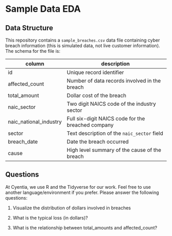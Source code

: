 Sample Data EDA
================

## Data Structure

This repository contains a `sample_breaches.csv` data file containing
cyber breach information (this is simulated data, not live customer
information). The schema for the file is:

| column                   | description                                        |
|--------------------------|----------------------------------------------------|
| id                       | Unique record identifier                           |
| affected\_count          | Number of data records involved in the breach      |
| total\_amount            | Dollar cost of the breach                          |
| naic\_sector             | Two digit NAICS code of the industry sector        |
| naic\_national\_industry | Full six-digit NAICS code for the breached company |
| sector                   | Text description of the `naic_sector` field        |
| breach\_date             | Date the breach occurred                           |
| cause                    | High level summary of the cause of the breach      |

## Questions

At Cyentia, we use R and the Tidyverse for our work. Feel free to use
another language/environment if you prefer. Please answer the following
questions:

1.  Visualize the distribution of dollars involved in breaches

2.  What is the typical loss (in dollars)?

3.  What is the relationship between total\_amounts and affected\_count?
